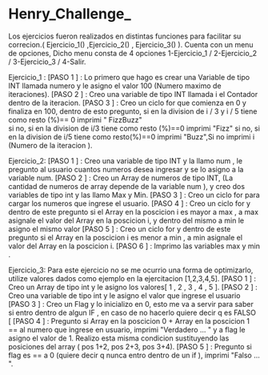 # Henry_Challenge_
Los ejercicios fueron realizados en distintas funciones para facilitar su correcion.( Ejercicio_1() ,Ejercicio_2() , Ejercicio_3() ).
Cuenta con un menu de opciones, Dicho menu consta de 4 opciones 1-Ejercicio_1 / 2-Ejercicio_2 / 3-Ejercicio_3 / 4-Salir.

Ejercicio_1 : 
[PASO 1 ] : Lo primero que hago es crear una Variable de tipo INT llamada numero y le asigno el valor 100 (Numero maximo de iteraciones).
[PASO 2 ] : Creo una variable de tipo INT llamada i el Contador dentro de la iteracion.
[PASO 3 ] : Creo un ciclo for  que comienza en 0 y finaliza en 100, dentro de esto pregunto, si en la division de i  / 3  y i / 5 tiene como resto (%)== 0 imprimi " FizzBuzz"  
si no, si en la division de i/3 tiene como resto (%)==0 imprimi "Fizz" si no, si en la division de i/5 tiene como resto(%)==0 imprimi "Buzz",Si no imprimi i (Numero de la iteracion ).

Ejercicio_2:
[PASO 1 ] : Creo una variable de tipo INT y la llamo num , le pregunto al usuario cuantos numeros desea ingresar y se lo asigno a la variable num.
[PASO 2 ] : Creo un Array de numeros de tipo INT, (La cantidad de numeros de array depende de la variable num ), y creo dos variables de tipo int y las llamo Max y Min.
[PASO 3 ] : Creo un ciclo for para cargar los numeros que ingrese el usuario.
[PASO 4 ] : Creo un ciclo for y dentro de este pregunto si el Array en la poscicion i es mayor a max , a max asignale el valor del Array en la poscicion i, y dentro del mismo a min le asigno el mismo valor
[PASO 5 ] : Creo un ciclo for y dentro de este pregunto si el Array en la poscicion i es menor a min , a min asignale el valor del Array en la poscicion i.
[PASO 6 ] : Imprimo las variables max y min .

Ejercicio_3:
Para este ejercicio no se me ocurrio una forma de optimizarlo, utilize valores dados como ejemplo en la ejercitacion [1,2,3,4,5].
[PASO 1 ] : Creo un Array de tipo int y le asigno los valores[ 1 , 2 , 3 , 4 , 5 ].
[PASO 2 ] : Creo una variable de tipo int y le asigno el valor que ingrese el usuario
[PASO 3 ] : Creo un Flag y lo inicializo en 0, esto me va a servir para saber si entro dentro de algun IF , en caso de no hacerlo quiere decir q es FALSO [
[PASO 4 ] : Pregunto si Array en la poscicion 0 + Array en la poscicion 1 == al numero que ingrese en usuario, imprimi "Verdadero ... " y a flag le asigno el valor de 1.
Realizo esta misma condicion sustituyendo las posiciones del array ( pos 1+2, pos 2+3, pos 3+4).
[PASO 5 ] : Pregunto si flag es == a 0 (quiere decir q nunca entro dentro de un if ), imprimi "Falso ... ". 
